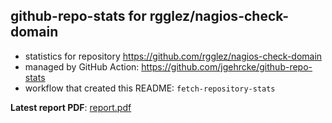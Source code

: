 ## github-repo-stats for rgglez/nagios-check-domain

- statistics for repository https://github.com/rgglez/nagios-check-domain
- managed by GitHub Action: https://github.com/jgehrcke/github-repo-stats
- workflow that created this README: `fetch-repository-stats`

**Latest report PDF**: [report.pdf](https://github.com/rgglez/rgglez/raw/github-repo-stats/rgglez/nagios-check-domain/latest-report/report.pdf)

